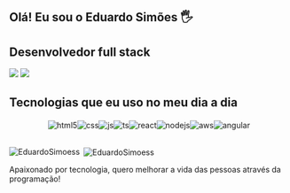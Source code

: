 ## Olá! Eu sou o Eduardo Simões 🖐️
## Desenvolvedor full stack
<div>
  <a href = "mailto:contatorafaballerini@gmail.com"><img src="https://img.shields.io/badge/-Gmail-%23333?style=for-the-badge&logo=gmail&logoColor=white" target="_blank"></a>
  <a href="https://www.linkedin.com/in/eduardosimoes97/" target="_blank"><img src="https://img.shields.io/badge/-LinkedIn-%230077B5?style=for-the-badge&logo=linkedin&logoColor=white" target="_blank"></a> 
</div>

## Tecnologias que eu uso no meu dia a dia

<div style="display: flex; flex-wrap: wrap; justify-content: center; margin-top: 20px;">
  <img align="center" alt="html5" src="https://img.shields.io/badge/HTML5-E34F26?style=for-the-badge&logo=html5&logoColor=white" />
  <img align="center" alt="css" src="https://img.shields.io/badge/CSS3-1572B6?style=for-the-badge&logo=css3&logoColor=white" />
  <img align="center" alt="js" src="https://img.shields.io/badge/JavaScript-F7DF1E?style=for-the-badge&logo=javascript&logoColor=black" />
  <img align="center" alt="ts" src="https://img.shields.io/badge/TypeScript-007ACC?style=for-the-badge&logo=typescript&logoColor=white" />
  <img align="center" alt="react" src="https://img.shields.io/badge/React-20232A?style=for-the-badge&logo=react&logoColor=61DAFB" />
  <img align="center" alt="nodejs" src="https://img.shields.io/badge/Node.js-43853D?style=for-the-badge&logo=node.js&logoColor=white" />
  <img align="center" alt="aws" src="https://img.shields.io/badge/AWS-232F3E?style=for-the-badge&logo=amazon-aws&logoColor=white" />
  <img align="center" alt="angular" src="https://img.shields.io/badge/Angular-DD0031?style=for-the-badge&logo=angular&logoColor=white" />
</div><br/>

<div>
  <p><img align="left" src="https://github-readme-stats.vercel.app/api/top-langs?username=EduardoSimoess&show_icons=true&locale=en&layout=compact" alt="EduardoSimoess" /></p>

  <p>&nbsp;<img align="center" src="https://github-readme-stats.vercel.app/api?username=EduardoSimoess&show_icons=true&locale=en" alt="EduardoSimoess" /></p>
</div>

Apaixonado por tecnologia, quero melhorar a vida das pessoas através da programação!

